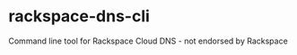 rackspace-dns-cli
=================

Command line tool for Rackspace Cloud DNS - not endorsed by Rackspace